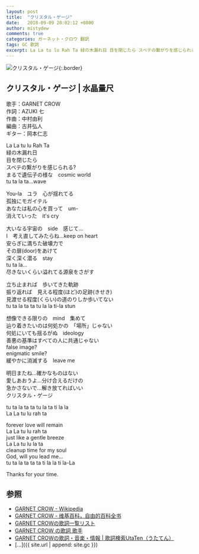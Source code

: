 ```yaml
---
layout: post
title:  "クリスタル・ゲージ"
date:   2018-09-09 20:02:12 +0800
author: mistydew
comments: true
categories: ガーネット・クロウ 翻訳
tags: GC 歌詞
excerpt: La La tu lu Rah Ta 緑の木漏れ日 目を閉じたら スベテの繋がりを感じられる? まるで遺伝子の様な cosmic world tu ta la ta…wave
---
```

![クリスタル・ゲージ](https://raw.githubusercontent.com/mistydew/gc/master/images/cover/single/Single_12th_%E3%82%AF%E3%83%AA%E3%82%B9%E3%82%BF%E3%83%AB%C2%B7%E3%82%B2%E3%83%BC%E3%82%B8.jpg){:.border}

## クリスタル・ゲージ | 水晶量尺

歌手：GARNET CROW<br>
作詞：AZUKI 七<br>
作曲：中村由利<br>
編曲：古井弘人<br>
ギター：岡本仁志

La La tu lu Rah Ta<br>
緑の木漏れ日<br>
目を閉じたら<br>
スベテの繋がりを感じられる?<br>
まるで遺伝子の様な　cosmic world<br>
tu ta la ta…wave

You-la　ユラ　心が揺れてる<br>
孤独にモガイテル<br>
あなたは私の心を買って　um-<br>
消えていった　it's cry

大いなる宇宙の　side　感じて…<br>
I　考え直してみたらね…keep on heart<br>
安らぎに満ちた破壊力で<br>
その扉(door)をあけて<br>
深く深く潜る　stay<br>
tu ta la…<br>
尽きないくらい溢れてる源泉をさがす

立ち止まれば　歩いてきた軌跡<br>
振り返れば　見える程度(ほど)の足跡(きせき)<br>
見渡せる程度(くらい)の道のりしか歩いてない<br>
tu ta la ta ta tu la la ti-la stun

想像できる限りの　mind　集めて<br>
辿り着きたいのは何処かの　「場所」じゃない<br>
何処にいても揺るがぬ　ideology<br>
善悪の基準はすべての人に共通じゃない<br>
false image?<br>
enigmatic smile?<br>
緩やかに消滅する　leave me

明日またね…確かなものはない<br>
愛しあおうよ…分け合えるだけの<br>
急かさないで…解き放てればいい<br>
クリスタル・ゲージ

tu ta la ta ta tu la ta ti la la<br>
La La tu lu rah ta

forever love will remain<br>
La La tu lu rah ta<br>
just like a gentle breeze<br>
La La tu lu la ta<br>
cleanup time for my soul<br>
God, will you lead me…<br>
tu ta la ta ta ta ti la la ti la-La

Thanks for your time.

## 参照
* [GARNET CROW - Wikipedia](https://ja.wikipedia.org/wiki/GARNET_CROW)
* [GARNET CROW - 维基百科，自由的百科全书](https://zh.wikipedia.org/wiki/GARNET_CROW)
* [GARNET CROWの歌詞一覧リスト](https://www.uta-net.com/artist/344)
* [GARNET CROW の歌詞 歌手](http://www.kasi-time.com/subcat-uta-167-1.html)
* [GARNET CROWの歌詞・音楽・情報 \| 歌詞検索UtaTen（うたてん）](https://utaten.com/artist/GARNET+CROW)
* [...]({{ site.url | append: site.gc }})
